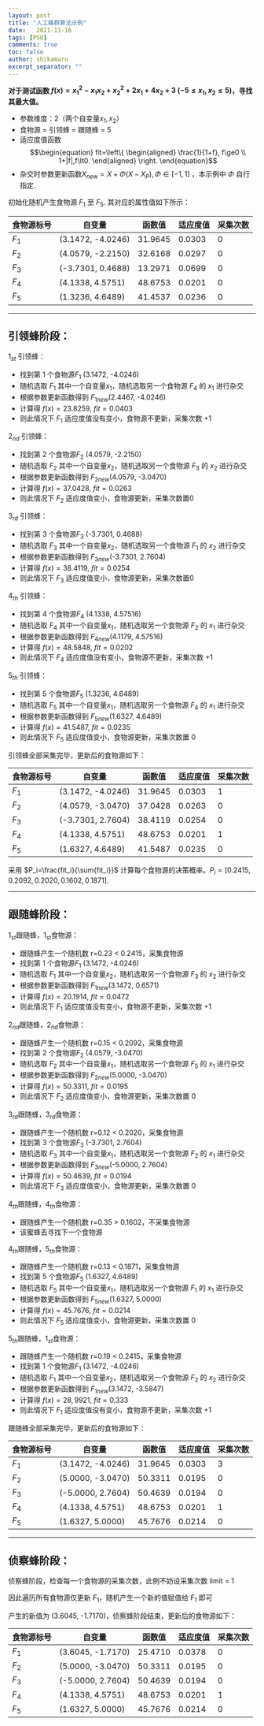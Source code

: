 ```yaml
---
layout: post
title: "人工蜂群算法示例"
date:   2021-11-16
tags: [PSO]
comments: true
toc: false
author: shikamaru
excerpt_separator: ""
---
```


**对于测试函数 $f(x)=x_1^2-x_1x_2+x_2^2+2x_1+4x_2+3$ ($-5\le x_1, x_2\le 5$)，寻找其最大值。** 

* 参数维度：2（两个自变量$x_1,x_2$）
* 食物源 = 引领蜂 = 跟随蜂 = 5
* 适应度值函数 $$\begin{equation}
  fit=\left\{
  \begin{aligned}
  \frac{1}{1+f}, f\ge0 \\
  1+|f|,f\lt0.
  \end{aligned}
  \right.
  \end{equation}$$
* 杂交时参数更新函数$X_{new}=X+\Phi(X-X_P),\Phi\in[-1,1]$ ，本示例中 $\Phi$ 自行指定. 

初始化随机产生食物源 $F_1$ 至 $F_5$. 其对应的属性值如下所示：

|食物源标号| 自变量            | 函数值  | 适应度值 | 采集次数 |
|-------| ----------------- | ------- | -------- | -------- |
|$F_1$| (3.1472, -4.0246) | 31.9645 | 0.0303   | 0        |
|$F_2$| (4.0579, -2.2150) | 32.6168 | 0.0297   | 0        |
|$F_3$| (-3.7301, 0.4688) | 13.2971 | 0.0699   | 0        |
|$F_4$| (4.1338, 4.5751) | 48.6753 | 0.0201   | 0        |
|$F_5$| (1.3236, 4.6489) | 41.4537 | 0.0236 | 0        |



-------

## 引领蜂阶段：

$1_{st}$ 引领蜂：

* 找到第 1 个食物源$F_1$ (3.1472, -4.0246) 
* 随机选取 $F_1$ 其中一个自变量$x_1$，随机选取另一个食物源 $F_4$ 的 $x_1$ 进行杂交
* 根据参数更新函数得到 $F_{1new}$(2.4467, -4.0246)
* 计算得 $f(x)=23.8259$, $fit=0.0403$
* 则此情况下 $F_1$ 适应度值没有变小，食物源不更新，采集次数 +1

$2_{nd}$ 引领蜂：

* 找到第 2 个食物源$F_2$ (4.0579, -2.2150) 
* 随机选取 $F_2$ 其中一个自变量$x_2$，随机选取另一个食物源 $F_3$ 的 $x_2$ 进行杂交
* 根据参数更新函数得到 $F_{2new}$(4.0579, -3.0470)
* 计算得 $f(x)=37.0428$, $fit=0.0263$
* 则此情况下 $F_2$ 适应度值变小，食物源更新，采集次数置0

$3_{rd}$ 引领蜂：

* 找到第 3 个食物源$F_3$ (-3.7301, 0.4688) 
* 随机选取 $F_3$ 其中一个自变量$x_2$，随机选取另一个食物源 $F_1$ 的 $x_2$ 进行杂交
* 根据参数更新函数得到 $F_{3new}$(-3.7301, 2.7604)
* 计算得 $f(x)=38.4119$, $fit=0.0254$
* 则此情况下 $F_3$ 适应度值变小，食物源更新，采集次数置0

$4_{th}$ 引领蜂：

* 找到第 4 个食物源$F_4$ (4.1338, 4.57516) 
* 随机选取 $F_4$ 其中一个自变量$x_1$，随机选取另一个食物源 $F_2$ 的 $x_1$ 进行杂交
* 根据参数更新函数得到 $F_{4new}$(4.1179, 4.57516)
* 计算得 $f(x)=48.5848$, $fit=0.0202$
* 则此情况下 $F_4$ 适应度值没有变小，食物源不更新，采集次数 +1

$5_{th}$ 引领蜂：

* 找到第 5 个食物源$F_5$ (1.3236, 4.6489) 
* 随机选取 $F_5$ 其中一个自变量$x_1$，随机选取另一个食物源 $F_4$ 的 $x_1$ 进行杂交
* 根据参数更新函数得到 $F_{5new}$(1.6327, 4.6489)
* 计算得 $f(x)=41.5487$, $fit=0.0235$
* 则此情况下 $F_5$ 适应度值变小，食物源更新，采集次数置 0

引领蜂全部采集完毕，更新后的食物源如下：

|食物源标号| 自变量            | 函数值  | 适应度值 | 采集次数 |
|-------| ----------------- | ------- | -------- | -------- |
|$F_1$| (3.1472, -4.0246) | 31.9645 | 0.0303   | 1       |
|$F_2$| (4.0579, -3.0470) | 37.0428 | 0.0263 | 0        |
|$F_3$| (-3.7301, 2.7604) | 38.4119 | 0.0254 | 0        |
|$F_4$| (4.1338, 4.5751) | 48.6753 | 0.0201   | 1       |
|$F_5$| (1.6327, 4.6489) | 41.5487 | 0.0235 | 0        |

采用 $P_i=\frac{fit_i}{\sum{fit_i}}$ 计算每个食物源的决策概率。$P_i=[0.2415, 0.2092, 0.2020, 0.1602, 0.1871]$. 

--------

## 跟随蜂阶段：

$1_{st}$跟随蜂，$1_{st}$食物源：

* 跟随蜂产生一个随机数 r=0.23 < 0.2415，采集食物源
* 找到第 1 个食物源$F_1$ (3.1472, -4.0246) 
* 随机选取 $F_1$ 其中一个自变量$x_2$，随机选取另一个食物源 $F_3$ 的 $x_2$ 进行杂交
* 根据参数更新函数得到 $F_{1new}$(3.1472, 0.6571)
* 计算得 $f(x)=20.1914$, $fit=0.0472$
* 则此情况下 $F_1$ 适应度值没有变小，食物源不更新，采集次数 +1

$2_{nd}$跟随蜂，$2_{nd}$食物源：

* 跟随蜂产生一个随机数 r=0.15 < 0.2092，采集食物源
* 找到第 2 个食物源$F_2$ (4.0579, -3.0470) 
* 随机选取 $F_2$ 其中一个自变量$x_1$，随机选取另一个食物源 $F_5$ 的 $x_1$ 进行杂交
* 根据参数更新函数得到 $F_{2new}$(5.0000, -3.0470)
* 计算得 $f(x)=50.3311$, $fit=0.0195$
* 则此情况下 $F_2$ 适应度值变小，食物源更新，采集次数置 0 

$3_{rd}$跟随蜂，$3_{rd}$食物源：

* 跟随蜂产生一个随机数 r=0.12 < 0.2020，采集食物源
* 找到第 3 个食物源$F_3$ (-3.7301, 2.7604) 
* 随机选取 $F_3$ 其中一个自变量$x_1$，随机选取另一个食物源 $F_2$ 的 $x_1$ 进行杂交
* 根据参数更新函数得到 $F_{3new}$(-5.0000, 2.7604)
* 计算得 $f(x)=50.4639$, $fit=0.0194$
* 则此情况下 $F_3$ 适应度值变小，食物源更新，采集次数置 0 

$4_{th}$跟随蜂，$4_{th}$食物源：

* 跟随蜂产生一个随机数 r=0.35 > 0.1602，不采集食物源
* 该蜜蜂去寻找下一个食物源

$4_{th}$跟随蜂，$5_{th}$食物源：

* 跟随蜂产生一个随机数 r=0.13 < 0.1871，采集食物源
* 找到第 5 个食物源$F_5$ (1.6327, 4.6489) 
* 随机选取 $F_5$ 其中一个自变量$x_1$，随机选取另一个食物源 $F_1$ 的 $x_1$ 进行杂交
* 根据参数更新函数得到 $F_{5new}$(1.6327, 5.0000)
* 计算得 $f(x)=45.7676$, $fit=0.0214$
* 则此情况下 $F_5$ 适应度值变小，食物源更新，采集次数置 0 

$5_{th}$跟随蜂，$1_{st}$食物源：

* 跟随蜂产生一个随机数 r=0.19 < 0.2415，采集食物源
* 找到第 1 个食物源$F_1$ (3.1472, -4.0246) 
* 随机选取 $F_1$ 其中一个自变量$x_2$，随机选取另一个食物源 $F_2$ 的 $x_2$ 进行杂交
* 根据参数更新函数得到 $F_{1new}$(3.1472, -3.5847)
* 计算得 $f(x)=28,9921$, $fit=0.333$
* 则此情况下 $F_1$ 适应度值没有变小，食物源不更新，采集次数 +1 

跟随蜂全部采集完毕，更新后的食物源如下：

|食物源标号| 自变量            | 函数值  | 适应度值 | 采集次数 |
|-------| ----------------- | ------- | -------- | -------- |
|$F_1$| (3.1472, -4.0246) | 31.9645 | 0.0303   | 3       |
|$F_2$| (5.0000, -3.0470) | 50.3311 | 0.0195 | 0        |
|$F_3$| (-5.0000, 2.7604) | 50.4639 | 0.0194 | 0        |
|$F_4$| (4.1338, 4.5751) | 48.6753 | 0.0201   | 1       |
|$F_5$| (1.6327, 5.0000) | 45.7676 | 0.0214 | 0        |

-------

## 侦察蜂阶段：

侦察蜂阶段，检查每一个食物源的采集次数，此例不妨设采集次数 limit = 1

因此遍历所有食物源仅更新 $F_1$，随机产生一个新的值赋值给 $F_1$ 即可

产生的新值为 (3.6045, -1.7170)，侦察蜂阶段结束，更新后的食物源如下：

| 食物源标号 | 自变量            | 函数值  | 适应度值 | 采集次数 |
| ---------- | ----------------- | ------- | -------- | -------- |
| $F_1$      | (3.6045, -1.7170) | 25.4710 | 0.0378   | 0        |
| $F_2$      | (5.0000, -3.0470) | 50.3311 | 0.0195   | 0        |
| $F_3$      | (-5.0000, 2.7604) | 50.4639 | 0.0194   | 0        |
| $F_4$      | (4.1338, 4.5751)  | 48.6753 | 0.0201   | 1        |
| $F_5$      | (1.6327, 5.0000)  | 45.7676 | 0.0214   | 0        |
